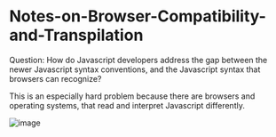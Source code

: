 # Notes-on-Browser-Compatibility-and-Transpilation

Question: How do Javascript developers address the gap between the newer Javascript syntax conventions, and the Javascript syntax that browsers can recognize?

This is an especially hard problem because there are browsers and operating systems, that read and interpret Javascript differently.

![image](https://i.imgur.com/nHUj1zK.jpg)
